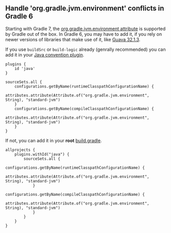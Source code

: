 ## Handle 'org.gradle.jvm.environment' conflicts in Gradle 6

Starting with Gradle 7, the [org.gradle.jvm.environment attribute](https://docs.gradle.org/current/userguide/variant_attributes.html#sub:jvm_default_attributes) is supported by Gradle out of the box.
In Gradle 6, you may have to add it, if you rely on newer versions of libraries that make use of it, like [Guava 32.1.3](https://github.com/google/guava/releases/tag/v32.1.0).

If you use `buildSrc` or `build-logic` already (genrally recommended) you can add it in your [Java convention plugin](buildSrc/src/main/groovy/org.example.java-common-conventions.gradle).

```
plugins {
    id 'java'
}

sourceSets.all {
    configurations.getByName(runtimeClasspathConfigurationName) {
        attributes.attribute(Attribute.of("org.gradle.jvm.environment", String), "standard-jvm")
    }
    configurations.getByName(compileClasspathConfigurationName) {
        attributes.attribute(Attribute.of("org.gradle.jvm.environment", String), "standard-jvm")
    }
}
```

If not, you can add it in your **root** [build.gradle](build.gradle).

```
allprojects {
    plugins.withId("java") {
        sourceSets.all {
            configurations.getByName(runtimeClasspathConfigurationName) {
                attributes.attribute(Attribute.of("org.gradle.jvm.environment", String), "standard-jvm")
            }
            configurations.getByName(compileClasspathConfigurationName) {
                attributes.attribute(Attribute.of("org.gradle.jvm.environment", String), "standard-jvm")
            }
        }
    }
}
```